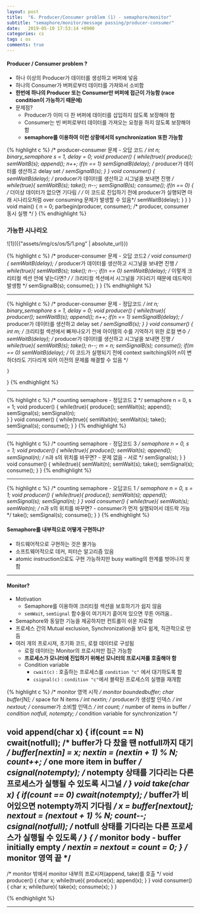```yaml
---
layout: post
title:  "6. Producer/Consumer problem (1) - semaphore/monitor"
subtitle: "semaphore/monitor/message passing/producer-consumer"
date:   2019-05-10 17:53:14 +0900
categories: cs
tags : os
comments: true
---
```


#### Producer / Consumer problem ?
- 하나 이상의 Producer가 데이터를 생성하고 버퍼에 넣음
- 하나의 Consumer가 버퍼로부터 데이터를 가져와서 소비함 
- **한번에 하나의 Producer 또는 Consumer만 버퍼에 접근이 가능함 (race condition이 가능하기 때문에)**
- 문제점?
  - Producer가 이미 다 찬 버퍼에 데이터를 삽입하지 않도록 보장해야 함
  - Consumer는 빈 버퍼로부터 데이터를 가져오는 요청을 하지 않도록 보장해야 함
  - **semaphore를 이용하여 이런 상황에서의 synchronization 또한 가능함**


{% highlight c %}
/* producer-consumer 문제 - 오답 코드 */
int n;
binary_semaphore s = 1, delay = 0;
void producer()
{
    while(true){
        produce();
        semWaitB(s);
        append();
        n++;
        if(n == 1) semSignalB(delay); /* producer가 데이터를 생산하고 delay set */
        semSignalB(s);
    }
}
void consumer()
{
    semWaitB(delay); /* producer가 데이터를 생산하고 시그널을 보내면 진행 */
    while(true){
        semWaitB(s);
        take();
        n--;
        semSignalB(s);
        consume();
        if(n == 0) {
            /* 더이상 데이터가 없으면 기다림 */
            /* 이 코드로 진입하기 전에 producer가 실행되면 아래 시나리오처럼 over consuming 문제가 발생할 수 있음*/
            semWaitB(delay);
        }
    }
}
void main()
{
    n = 0;
    parbegin(producer, consumer); /* producer, consumer 동시 실행 */
}
{% endhighlight %}

### 가능한 시나리오 
![1]({{"assets/img/cs/os/5/1.png" | absolute_url}})

{% highlight c %}
/* producer-consumer 문제 - 오답 코드2 */
void consumer()
{
    semWaitB(delay); /* producer가 데이터를 생산하고 시그널을 보내면 진행 */
    while(true){
        semWaitB(s);
        take();
        n--;
        if(n == 0) semWaitB(delay); /* 이렇게 크리티컬 섹션 안에 넣는다면? */
        /* 크리티컬 섹션에서 시그널을 기다리기 때문에 데드락이 발생함 */
        semSignalB(s);
        consume();
    }
}
{% endhighlight %}

----------
{% highlight c %}
/* producer-consumer 문제 - 정답코드 */
int n;
binary_semaphore s = 1, delay = 0;
void producer()
{
    while(true){
        producer();
        semWaitB(s);
        append();
        n++;
        if(n == 1) semSignalB(delay); /* producer가 데이터를 생산하고 delay set */
        semSignalB(s);
    }
}
void consumer()
{
    int m; /* 크리티컬 섹션에서 빠져나오기 전에 아이템의 수를 기억하기 위한 로컬 변수 */
    semWaitB(delay); /* producer가 데이터를 생산하고 시그널을 보내면 진행 */
    while(true){
        semWaitB(s);
        take();
        n--;
        m = n;
        semSignalB(s);
        consume();
        if(m == 0) semWaitB(delay);
        /* 이 코드가 실행되기 전에 context switching되어 n이 변하더라도 기다리게 되어 이전의 문제를 해결할 수 있음 */
        
    }
}
{% endhighlight %}

---------

{% highlight c %}
/* counting semaphore - 정답코드 2 */
semaphore n = 0, s = 1;
void producer()
{
    while(true){
        produce();
        semWait(s);
        append();
        semSignal(s);
        semSignal(n);    
    }
}
void consumer()
{
    while(true){
        semWait(n);
        semWait(s);
        take();
        semSignal(s);
        consume();
    }
}
{% endhighlight %}

-------------

{% highlight c %}
/* counting semaphore - 정답코드 3 */
semaphore n = 0, s = 1;
void producer()
{
    while(true){
        produce();
        semWait(s);
        append();
        semSignal(n);  /* n과 s의 위치를 바꾸면? - 문제 없음 - 서로  */
        semSignal(s);
    }
}
void consumer()
{
    while(true){
        semWait(n);
        semWait(s);
        take();
        semSignal(s);
        consume();
    }
}
{% endhighlight %}

-----------

{% highlight c %}
/* counting semaphore - 오답코드 1 */
semaphore n = 0, s = 1;
void producer()
{
    while(true){
        produce();
        semWait(s);
        append();
        semSignal(s);
        semSignal(n);
    }
}
void consumer()
{
    while(true){
        semWait(s);
        semWait(n);  /* n과 s의 위치를 바꾸면? - consumer가 먼저 실행되어서 데드락 가능  */
        take();
        semSignal(s);
        consume();
    }
}
{% endhighlight %}

#### Semaphore를 내부적으로 어떻게 구현하냐?
- 하드웨어적으로 구현하는 것은 불가능
- 소프트웨어적으로 데커, 피터슨 알고리즘 있음
- atomic instruction으로도 구현 가능하지만 busy waiting의 한계를 벗어나지 못함


----------------------

#### Monitor?
- Motivation
  - Semaphore를 이용하여 크리티컬 섹션을 보호하기가 쉽지 않음 
  - `semWait`, `semSignal` 함수들이 여기저기 흩어져 있으면 무튼 어려움..
- Semaphore와 동일한 기능을 제공하지만 컨트롤이 쉬운 자료형
- 프로세스 간의 Mutual exclusion, Synchronization을 보다 쉽게, 직관적으로 만듬
- 여러 개의 프로시져, 초기화 코드, 로컬 데이터로 구성됨
  - 로컬 데이터는 Monitor의 프로시져만 접근 가능함
  - **프로세스가 모니터에 진입하기 위해선 모니터의 프로시져를 호출해야 함**
  - Condition variable
    - `cwait(c)`    : 호출하는 프로세스를 `condition "c"` 에서 대기하도록 함
    - `csignal(c)`  : `condition "c"`에서 블락된 프로세스의 실행을 재개함

{% highlight c %}
/* monitor 영역 시작 */
monitor boundedbuffer;
char buffer[N];                 /* space for N items */
int nextin;                     /* producer가 생성할 인덱스 */
int nextout;                    /* consumer가 소비할 인덱스 */
int count;                      /* number of items in buffer */
condition notfull, notempty;    /* condition variable for synchronization */

void append(char x)
{
    if(count == N) cwait(notfull); /* buffer가 다 찼을 땐 notfull까지 대기 */
    buffer[nextin] = x;
    nextin = (nextin + 1) % N;
    count++;
    /* one more item in buffer */
    csignal(notempty); /* notempty 상태를 기다리는 다른 프로세스가 실행될 수 있도록 시그널 */
}
void take(char x)
{
    if(count == 0) cwait(notempty); /* buffer가 비어있으면 notempty까지 기다림 */
    x = buffer[nextout];
    nextout = (nextout + 1) % N;
    count--;
    csignal(notfull); /* notfull 상태를 기다리는 다른 프로세스가 실행될 수 있도록 */
}
{
    /* monitor body - buffer initially empty */
    nextin = nextout = count = 0;
}
/* monitor 영역 끝 */
---
/* monitor 밖에서 monitor 내부의 프로시져(append, take)를 호출 */
void producer()
{
    char x;
    while(true){
        produce(x);
        append(x);
    }
}
void consumer()
{
    char x;
    while(ture){ 
        take(x);
        consume(x);
    }
}

{% endhighlight %}

----------------------
